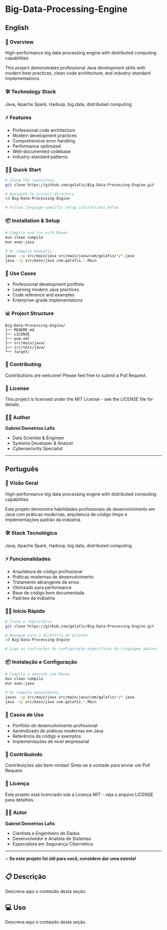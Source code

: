 # Big-Data-Processing-Engine

## English

### 🚀 Overview
High-performance big data processing engine with distributed computing capabilities

This project demonstrates professional Java development skills with modern best practices, clean code architecture, and industry-standard implementations.

### 🛠️ Technology Stack
Java, Apache Spark, Hadoop, big data, distributed computing

### ⚡ Features
- Professional code architecture
- Modern development practices
- Comprehensive error handling
- Performance optimized
- Well-documented codebase
- Industry-standard patterns

### 🏃‍♂️ Quick Start

```bash
# Clone the repository
git clone https://github.com/galafis/Big-Data-Processing-Engine.git

# Navigate to project directory
cd Big-Data-Processing-Engine

# Follow language-specific setup instructions below
```

### 📦 Installation & Setup

```bash
# Compile and run with Maven
mvn clean compile
mvn exec:java

# Or compile manually
javac -cp src/main/java src/main/java/com/galafis/*/*.java
java -cp src/main/java com.galafis.*.Main
```

### 🎯 Use Cases
- Professional development portfolio
- Learning modern Java practices
- Code reference and examples
- Enterprise-grade implementations

### 📊 Project Structure
```
Big-Data-Processing-Engine/
├── README.md
├── LICENSE
├── pom.xml
├── src/main/java/
├── src/test/java/
└── target/
```

### 🤝 Contributing
Contributions are welcome! Please feel free to submit a Pull Request.

### 📄 License
This project is licensed under the MIT License - see the LICENSE file for details.

### 👨‍💻 Author
**Gabriel Demetrios Lafis**
- Data Scientist & Engineer
- Systems Developer & Analyst
- Cybersecurity Specialist

---

## Português

### 🚀 Visão Geral
High-performance big data processing engine with distributed computing capabilities

Este projeto demonstra habilidades profissionais de desenvolvimento em Java com práticas modernas, arquitetura de código limpo e implementações padrão da indústria.

### 🛠️ Stack Tecnológica
Java, Apache Spark, Hadoop, big data, distributed computing

### ⚡ Funcionalidades
- Arquitetura de código profissional
- Práticas modernas de desenvolvimento
- Tratamento abrangente de erros
- Otimizado para performance
- Base de código bem documentada
- Padrões da indústria

### 🏃‍♂️ Início Rápido

```bash
# Clone o repositório
git clone https://github.com/galafis/Big-Data-Processing-Engine.git

# Navegue para o diretório do projeto
cd Big-Data-Processing-Engine

# Siga as instruções de configuração específicas da linguagem abaixo
```

### 📦 Instalação e Configuração

```bash
# Compile e execute com Maven
mvn clean compile
mvn exec:java

# Ou compile manualmente
javac -cp src/main/java src/main/java/com/galafis/*/*.java
java -cp src/main/java com.galafis.*.Main
```

### 🎯 Casos de Uso
- Portfólio de desenvolvimento profissional
- Aprendizado de práticas modernas em Java
- Referência de código e exemplos
- Implementações de nível empresarial

### 🤝 Contribuindo
Contribuições são bem-vindas! Sinta-se à vontade para enviar um Pull Request.

### 📄 Licença
Este projeto está licenciado sob a Licença MIT - veja o arquivo LICENSE para detalhes.

### 👨‍💻 Autor
**Gabriel Demetrios Lafis**
- Cientista e Engenheiro de Dados
- Desenvolvedor e Analista de Sistemas
- Especialista em Segurança Cibernética

---

⭐ **Se este projeto foi útil para você, considere dar uma estrela!**


## 📋 Descrição

Descreva aqui o conteúdo desta seção.


## 💻 Uso

Descreva aqui o conteúdo desta seção.
